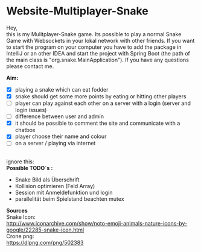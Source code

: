 # Website-Multiplayer-Snake

Hey, <br>
this is my Mulitplayer-Snake game.
Its possible to play a normal Snake Game with Websockets in your lokal network with other friends.
If you want to  start the program on your computer you have to add the package in IntelliJ or an other IDEA and start the project with Spring Boot (the path of the main class is "org.snake.MainApplication").
If you have any questions please contact me.


**Aim:**<br>
- [x] playing a snake which can eat fodder
- [x] snake should get some more points by eating or hitting other players
- [ ] player can play against each other on a server with a login (server and login issues)
- [ ] difference between user and admin
- [x] it should be possible to comment the site and communicate with a chatbox 
- [x] player choose their name and colour
- [ ] on a server / playing via internet 

<br> ignore this: <br>
**Possible TODO´s :** <br>
- Snake Bild als Überschrift
- Kollision optimieren (Feld Array)
- Session mit Anmeldefunktion und login
- parallelität beim Spielstand beachten mutex


**Sources** <br>
Snake Icon: <br>
http://www.iconarchive.com/show/noto-emoji-animals-nature-icons-by-google/22285-snake-icon.html <br>
Crone png: <br>
https://dlpng.com/png/502383 <br>
